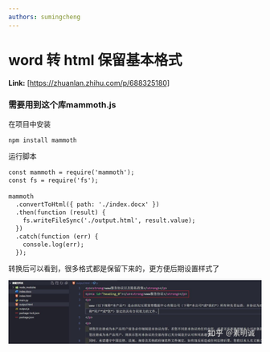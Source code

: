 ```yaml
---
authors: sumingcheng
---
```

# word 转 html 保留基本格式



 **Link:** [https://zhuanlan.zhihu.com/p/688325180]

### 需要用到这个库mammoth.js  

在项目中安装

```
npm install mammoth
```

运行脚本

```
const mammoth = require('mammoth');
const fs = require('fs');

mammoth
  .convertToHtml({ path: './index.docx' })
  .then(function (result) {
    fs.writeFileSync('./output.html', result.value);
  })
  .catch(function (err) {
    console.log(err);
  });

```

转换后可以看到，很多格式都是保留下来的，更方便后期设置样式了

![7fe23cd05beca1a32de3c3354f8a39c4](../image/7fe23cd05beca1a32de3c3354f8a39c4.jpg)
